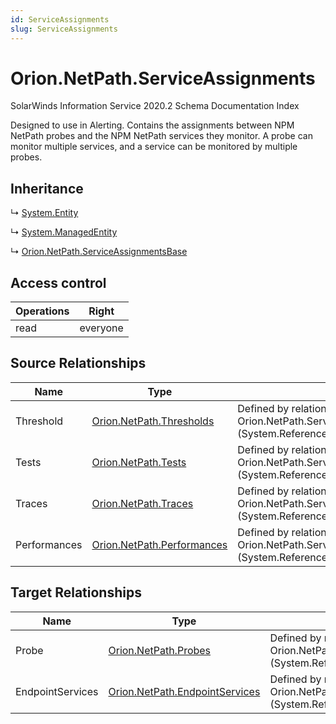 ```yaml
---
id: ServiceAssignments
slug: ServiceAssignments
---
```


# Orion.NetPath.ServiceAssignments

SolarWinds Information Service 2020.2 Schema Documentation Index

Designed to use in Alerting. Contains the assignments between NPM NetPath probes and the NPM NetPath services they monitor. A probe can monitor multiple services, and a service can be monitored by multiple probes.

## Inheritance

↳ [System.Entity](./../System/Entity)

↳ [System.ManagedEntity](./../System/ManagedEntity)

↳ [Orion.NetPath.ServiceAssignmentsBase](./../Orion.NetPath/ServiceAssignmentsBase)

## Access control

| Operations | Right |
| ------ | ------ |
| read | everyone |

## Source Relationships

| Name | Type | Notes |
| ------ | ------ | ------ |
| Threshold | [Orion.NetPath.Thresholds](./../Orion.NetPath/Thresholds) | Defined by relationship Orion.NetPath.ServiceAssignmentsReferencesThresholds (System.Reference) |
| Tests | [Orion.NetPath.Tests](./../Orion.NetPath/Tests) | Defined by relationship Orion.NetPath.ServiceAssignmentsReferencesTests (System.Reference) |
| Traces | [Orion.NetPath.Traces](./../Orion.NetPath/Traces) | Defined by relationship Orion.NetPath.ServiceAssignmentsReferencesTraces (System.Reference) |
| Performances | [Orion.NetPath.Performances](./../Orion.NetPath/Performances) | Defined by relationship Orion.NetPath.ServiceAssignmentsReferencesPerformances (System.Reference) |

## Target Relationships

| Name | Type | Notes |
| ------ | ------ | ------ |
| Probe | [Orion.NetPath.Probes](./../Orion.NetPath/Probes) | Defined by relationship Orion.NetPath.ProbesReferencesServiceAssignments (System.Reference) |
| EndpointServices | [Orion.NetPath.EndpointServices](./../Orion.NetPath/EndpointServices) | Defined by relationship Orion.NetPath.EndpointServicesReferencesServiceAssignments (System.Reference) |

